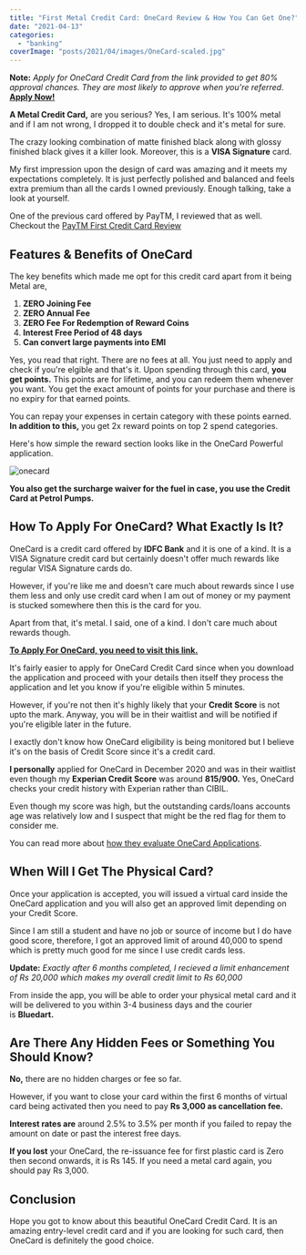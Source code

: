 ```yaml
---
title: "First Metal Credit Card: OneCard Review & How You Can Get One?"
date: "2021-04-13"
categories: 
  - "banking"
coverImage: "posts/2021/04/images/OneCard-scaled.jpg"
---
```


**Note:** _Apply for OneCard Credit Card from the link provided to get 80% approval chances. They are most likely to approve when you're referred_. [**Apply Now!**](https://sastaeinstein.com/go/onecard/ "OneCard")

**A Metal Credit Card,** are you serious? Yes, I am serious. It's 100% metal and if I am not wrong, I dropped it to double check and it's metal for sure.

The crazy looking combination of matte finished black along with glossy finished black gives it a killer look. Moreover, this is a **VISA Signature** card.

My first impression upon the design of card was amazing and it meets my expectations completely. It is just perfectly polished and balanced and feels extra premium than all the cards I owned previously. Enough talking, take a look at yourself.

One of the previous card offered by PayTM, I reviewed that as well. Checkout the [PayTM First Credit Card Review](https://sastaeinstein.com/paytm-first-credit-card-review/)

## Features & Benefits of OneCard

The key benefits which made me opt for this credit card apart from it being Metal are,

1. **ZERO Joining Fee**
2. **ZERO Annual Fee**
3. **ZERO Fee For Redemption of Reward Coins**
4. **Interest Free Period of 48 days**
5. **Can convert large payments into EMI**

Yes, you read that right. There are no fees at all. You just need to apply and check if you're elgible and that's it. Upon spending through this card, **you get points.** This points are for lifetime, and you can redeem them whenever you want. You get the exact amount of points for your purchase and there is no expiry for that earned points.

  
You can repay your expenses in certain category with these points earned. **In addition to this,** you get 2x reward points on top 2 spend categories.

Here's how simple the reward section looks like in the OneCard Powerful application.

![onecard](posts/2021/04/images/IMG_0999.png)

**You also get the surcharge waiver for the fuel in case, you use the Credit Card at Petrol Pumps.**

## How To Apply For OneCard? What Exactly Is It?

OneCard is a credit card offered by **IDFC Bank** and it is one of a kind. It is a VISA Signature credit card but certainly doesn't offer much rewards like regular VISA Signature cards do.

However, if you're like me and doesn't care much about rewards since I use them less and only use credit card when I am out of money or my payment is stucked somewhere then this is the card for you. 

Apart from that, it's metal. I said, one of a kind. I don't care much about rewards though.

**[To Apply For OneCard, you need to visit this link.](https://1cardapp.page.link/AsBc)**

It's fairly easier to apply for OneCard Credit Card since when you download the application and proceed with your details then itself they process the application and let you know if you're eligible within 5 minutes.

However, if you're not then it's highly likely that your **Credit Score** is not upto the mark. Anyway, you will be in their waitlist and will be notified if you're eligible later in the future.

I exactly don't know how OneCard eligibility is being monitored but I believe it's on the basis of Credit Score since it's a credit card.

**I personally** applied for OneCard in December 2020 and was in their waitlist even though my **Experian Credit Score** was around **815/900.** Yes, OneCard checks your credit history with Experian rather than CIBIL.

Even though my score was high, but the outstanding cards/loans accounts age was relatively low and I suspect that might be the red flag for them to consider me.

You can read more about [how they evaluate OneCard Applications](https://getonecard.app/legal/evaluate/).

## When Will I Get The Physical Card?

Once your application is accepted, you will issued a virtual card inside the OneCard application and you will also get an approved limit depending on your Credit Score.

Since I am still a student and have no job or source of income but I do have good score, therefore, I got an approved limit of around 40,000 to spend which is pretty much good for me since I use credit cards less.

**Update:** _Exactly after 6 months completed, I recieved a limit enhancement of Rs 20,000 which makes my overall credit limit to Rs 60,000_

From inside the app, you will be able to order your physical metal card and it will be delivered to you within 3-4 business days and the courier is **Bluedart.**

## Are There Any Hidden Fees or Something You Should Know?

**No,** there are no hidden charges or fee so far.

However, if you want to close your card within the first 6 months of virtual card being activated then you need to pay **Rs 3,000 as cancellation fee.**

 **Interest rates are** around 2.5% to 3.5% per month if you failed to repay the amount on date or past the interest free days.

**If you lost** your OneCard, the re-issuance fee for first plastic card is Zero then second onwards, it is Rs 145. If you need a metal card again, you should pay Rs 3,000.

## Conclusion

Hope you got to know about this beautiful OneCard Credit Card. It is an amazing entry-level credit card and if you are looking for such card, then OneCard is definitely the good choice.
